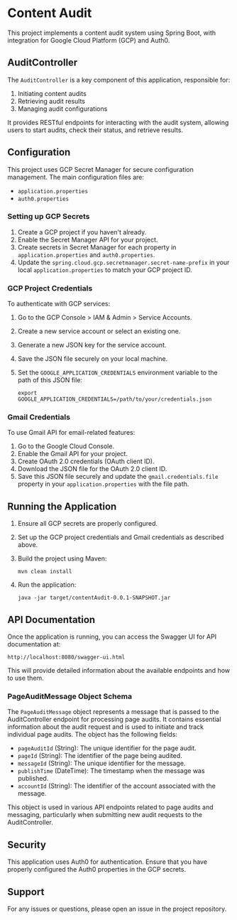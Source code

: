 # Content Audit

This project implements a content audit system using Spring Boot, with integration for Google Cloud Platform (GCP) and Auth0.

## AuditController

The `AuditController` is a key component of this application, responsible for:

1. Initiating content audits
2. Retrieving audit results
3. Managing audit configurations

It provides RESTful endpoints for interacting with the audit system, allowing users to start audits, check their status, and retrieve results.

## Configuration

This project uses GCP Secret Manager for secure configuration management. The main configuration files are:

- `application.properties`
- `auth0.properties`

### Setting up GCP Secrets

1. Create a GCP project if you haven't already.
2. Enable the Secret Manager API for your project.
3. Create secrets in Secret Manager for each property in `application.properties` and `auth0.properties`.
4. Update the `spring.cloud.gcp.secretmanager.secret-name-prefix` in your local `application.properties` to match your GCP project ID.

### GCP Project Credentials

To authenticate with GCP services:

1. Go to the GCP Console > IAM & Admin > Service Accounts.
2. Create a new service account or select an existing one.
3. Generate a new JSON key for the service account.
4. Save the JSON file securely on your local machine.
5. Set the `GOOGLE_APPLICATION_CREDENTIALS` environment variable to the path of this JSON file:

   ```
   export GOOGLE_APPLICATION_CREDENTIALS=/path/to/your/credentials.json
   ```

### Gmail Credentials

To use Gmail API for email-related features:

1. Go to the Google Cloud Console.
2. Enable the Gmail API for your project.
3. Create OAuth 2.0 credentials (OAuth client ID).
4. Download the JSON file for the OAuth 2.0 client ID.
5. Save this JSON file securely and update the `gmail.credentials.file` property in your `application.properties` with the file path.

## Running the Application

1. Ensure all GCP secrets are properly configured.
2. Set up the GCP project credentials and Gmail credentials as described above.
3. Build the project using Maven:

   ```
   mvn clean install
   ```

4. Run the application:

   ```
   java -jar target/contentAudit-0.0.1-SNAPSHOT.jar
   ```

## API Documentation

Once the application is running, you can access the Swagger UI for API documentation at:

```
http://localhost:8080/swagger-ui.html
```

This will provide detailed information about the available endpoints and how to use them.

### PageAuditMessage Object Schema

The `PageAuditMessage` object represents a message that is passed to the AuditController endpoint for processing page audits. It contains essential information about the audit request and is used to initiate and track individual page audits. The object has the following fields:

- `pageAuditId` (String): The unique identifier for the page audit.
- `pageId` (String): The identifier of the page being audited.
- `messageId` (String): The unique identifier for the message.
- `publishTime` (DateTime): The timestamp when the message was published.
- `accountId` (String): The identifier of the account associated with the message.

This object is used in various API endpoints related to page audits and messaging, particularly when submitting new audit requests to the AuditController.

## Security

This application uses Auth0 for authentication. Ensure that you have properly configured the Auth0 properties in the GCP secrets.

## Support

For any issues or questions, please open an issue in the project repository.

